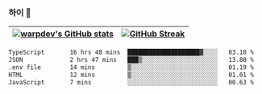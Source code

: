 
### 하이 👋
[![warpdev's GitHub stats](https://github-readme-stats.vercel.app/api?username=warpdev&show_icons=true&theme=vue-dark)](#) |[![GitHub Streak](https://github-readme-streak-stats.herokuapp.com/?user=warpdev&theme=dark)](#)
--- | --- |
<!--START_SECTION:waka-->

```txt
TypeScript       16 hrs 48 mins  ████████████████████▓░░░░   83.10 %
JSON             2 hrs 47 mins   ███▒░░░░░░░░░░░░░░░░░░░░░   13.80 %
.env file        14 mins         ▒░░░░░░░░░░░░░░░░░░░░░░░░   01.19 %
HTML             12 mins         ▒░░░░░░░░░░░░░░░░░░░░░░░░   01.01 %
JavaScript       7 mins          ░░░░░░░░░░░░░░░░░░░░░░░░░   00.63 %
```

<!--END_SECTION:waka-->

<!--
**warpdev/warpdev** is a ✨ _special_ ✨ repository because its `README.md` (this file) appears on your GitHub profile.

Here are some ideas to get you started:

- 🔭 I’m currently working on ...
- 🌱 I’m currently learning ...
- 👯 I’m looking to collaborate on ...
- 🤔 I’m looking for help with ...
- 💬 Ask me about ...
- 📫 How to reach me: ...
- 😄 Pronouns: ...
- ⚡ Fun fact: ...
-->
